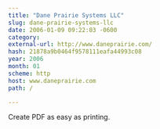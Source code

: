 ```yaml
---
title: "Dane Prairie Systems LLC"
slug: dane-prairie-systems-llc
date: 2006-01-09 09:22:03 -0600
category: 
external-url: http://www.daneprairie.com/
hash: 21878a9b0464f9578111eafa44993c08
year: 2006
month: 01
scheme: http
host: www.daneprairie.com
path: /

---
```


Create PDF as easy as printing.

